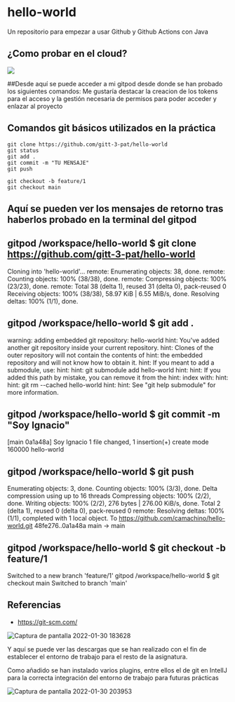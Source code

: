 # hello-world

Un repositorio para empezar a usar Github y Github Actions con Java

## ¿Como probar en el cloud?

[![](https://gitpod.io/button/open-in-gitpod.svg)](https://gitpod.io/#https://github.com/camachino/hello-world/)

##Desde aquí se puede acceder a mi gitpod desde donde se han probado los siguientes comandos:
Me gustaría destacar la creacion de los tokens para el acceso y la gestión necesaria de permisos para poder acceder y enlazar al proyecto

## Comandos git básicos utilizados en la práctica

```
git clone https://github.com/gitt-3-pat/hello-world
git status
git add .
git commit -m "TU MENSAJE"
git push

git checkout -b feature/1
git checkout main
```
## Aquí se pueden ver los mensajes de retorno tras haberlos probado en la terminal del gitpod

## gitpod /workspace/hello-world $ git clone https://github.com/gitt-3-pat/hello-world
Cloning into 'hello-world'...
remote: Enumerating objects: 38, done.
remote: Counting objects: 100% (38/38), done.
remote: Compressing objects: 100% (23/23), done.
remote: Total 38 (delta 1), reused 31 (delta 0), pack-reused 0
Receiving objects: 100% (38/38), 58.97 KiB | 6.55 MiB/s, done.
Resolving deltas: 100% (1/1), done.

## gitpod /workspace/hello-world $ git add .

warning: adding embedded git repository: hello-world
hint: You've added another git repository inside your current repository.
hint: Clones of the outer repository will not contain the contents of
hint: the embedded repository and will not know how to obtain it.
hint: If you meant to add a submodule, use:
hint: 
hint:   git submodule add <url> hello-world
hint: 
hint: If you added this path by mistake, you can remove it from the
hint: index with:
hint: 
hint:   git rm --cached hello-world
hint: 
hint: See "git help submodule" for more information.
 
## gitpod /workspace/hello-world $ git commit -m "Soy Ignacio"
 
[main 0a1a48a] Soy Ignacio
 1 file changed, 1 insertion(+)
 create mode 160000 hello-world
 
 
## gitpod /workspace/hello-world $ git push
 
 
Enumerating objects: 3, done.
Counting objects: 100% (3/3), done.
Delta compression using up to 16 threads
Compressing objects: 100% (2/2), done.
Writing objects: 100% (2/2), 276 bytes | 276.00 KiB/s, done.
Total 2 (delta 1), reused 0 (delta 0), pack-reused 0
remote: Resolving deltas: 100% (1/1), completed with 1 local object.
To https://github.com/camachino/hello-world.git
   48fe276..0a1a48a  main -> main

 
 ## gitpod /workspace/hello-world $ git checkout -b feature/1
 
 
Switched to a new branch 'feature/1'
gitpod /workspace/hello-world $ git checkout main
Switched to branch 'main'
## Referencias

- https://git-scm.com/
 
 
 ![Captura de pantalla 2022-01-30 183628](https://user-images.githubusercontent.com/46677129/151713489-e76c0639-9799-4df1-abfa-39d5237f8931.png)

Y aquí se puede ver las descargas que se han realizado con el fin de establecer el entorno de trabajo para el resto de la asignatura.
 
Como añadido se han instalado varios plugins, entre ellos el de git en IntelIJ para la correcta integración del entorno de trabajo para futuras prácticas
 
 ![Captura de pantalla 2022-01-30 203953](https://user-images.githubusercontent.com/46677129/151714861-3f415868-811f-4b06-b8ec-29442419a403.png)

 
